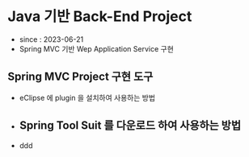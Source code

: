 # Java 기반 Back-End Project

- since : 2023-06-21
- Spring MVC 기반 Wep Application Service 구현

## Spring MVC Project 구현 도구

- eClipse 에 plugin 을 설치하여 사용하는 방법
- ## Spring Tool Suit 를 다운로드 하여 사용하는 방법
- ddd
